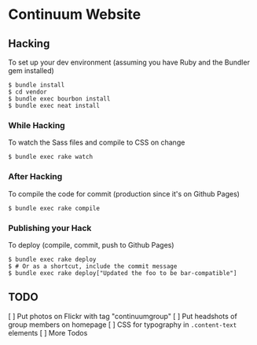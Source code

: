 # Continuum Website

## Hacking

To set up your dev environment (assuming you have Ruby and the Bundler gem installed)

    $ bundle install
    $ cd vendor
    $ bundle exec bourbon install
    $ bundle exec neat install

### While Hacking

To watch the Sass files and compile to CSS on change

    $ bundle exec rake watch

### After Hacking

To compile the code for commit (production since it's on Github Pages)

    $ bundle exec rake compile

### Publishing your Hack

To deploy (compile, commit, push to Github Pages)

    $ bundle exec rake deploy
    $ # Or as a shortcut, include the commit message
    $ bundle exec rake deploy["Updated the foo to be bar-compatible"]

## TODO

[ ] Put photos on Flickr with tag "continuumgroup"
[ ] Put headshots of group members on homepage
[ ] CSS for typography in `.content-text` elements
[ ] More Todos

